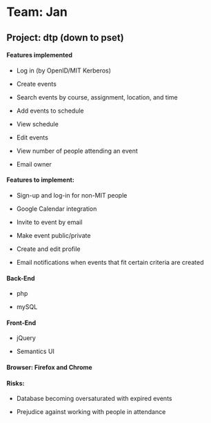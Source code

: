 # Team: Jan

## Project: dtp (down to pset)

#### Features implemented

* Log in (by OpenID/MIT Kerberos)

* Create events

* Search events by course, assignment, location, and time

* Add events to schedule

* View schedule

* Edit events

* View number of people attending an event

* Email owner

#### Features to implement:

* Sign-up and log-in for non-MIT people

* Google Calendar integration

* Invite to event by email

* Make event public/private

* Create and edit profile

* Email notifications when events that fit certain criteria are created

#### Back-End

* php

* mySQL

#### Front-End

* jQuery

* Semantics UI

#### Browser: Firefox and Chrome

#### Risks:

* Database becoming oversaturated with expired events

* Prejudice against working with people in attendance
